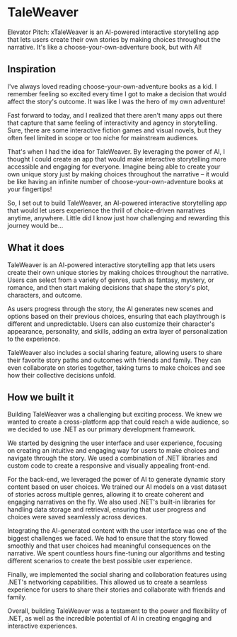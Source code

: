 # TaleWeaver

Elevator Pitch: xTaleWeaver is an AI-powered interactive storytelling app that lets users create their own stories by making choices throughout the narrative. It's like a choose-your-own-adventure book, but with AI!

## Inspiration

I've always loved reading choose-your-own-adventure books as a kid. I remember feeling so excited every time I got to make a decision that would affect the story's outcome. It was like I was the hero of my own adventure!

Fast forward to today, and I realized that there aren't many apps out there that capture that same feeling of interactivity and agency in storytelling. Sure, there are some interactive fiction games and visual novels, but they often feel limited in scope or too niche for mainstream audiences.

That's when I had the idea for TaleWeaver. By leveraging the power of AI, I thought I could create an app that would make interactive storytelling more accessible and engaging for everyone. Imagine being able to create your own unique story just by making choices throughout the narrative – it would be like having an infinite number of choose-your-own-adventure books at your fingertips!

So, I set out to build TaleWeaver, an AI-powered interactive storytelling app that would let users experience the thrill of choice-driven narratives anytime, anywhere. Little did I know just how challenging and rewarding this journey would be...

## What it does

TaleWeaver is an AI-powered interactive storytelling app that lets users create their own unique stories by making choices throughout the narrative. Users can select from a variety of genres, such as fantasy, mystery, or romance, and then start making decisions that shape the story's plot, characters, and outcome.

As users progress through the story, the AI generates new scenes and options based on their previous choices, ensuring that each playthrough is different and unpredictable. Users can also customize their character's appearance, personality, and skills, adding an extra layer of personalization to the experience.

TaleWeaver also includes a social sharing feature, allowing users to share their favorite story paths and outcomes with friends and family. They can even collaborate on stories together, taking turns to make choices and see how their collective decisions unfold.

## How we built it

Building TaleWeaver was a challenging but exciting process. We knew we wanted to create a cross-platform app that could reach a wide audience, so we decided to use .NET as our primary development framework.

We started by designing the user interface and user experience, focusing on creating an intuitive and engaging way for users to make choices and navigate through the story. We used a combination of .NET libraries and custom code to create a responsive and visually appealing front-end.

For the back-end, we leveraged the power of AI to generate dynamic story content based on user choices. We trained our AI models on a vast dataset of stories across multiple genres, allowing it to create coherent and engaging narratives on the fly. We also used .NET's built-in libraries for handling data storage and retrieval, ensuring that user progress and choices were saved seamlessly across devices.

Integrating the AI-generated content with the user interface was one of the biggest challenges we faced. We had to ensure that the story flowed smoothly and that user choices had meaningful consequences on the narrative. We spent countless hours fine-tuning our algorithms and testing different scenarios to create the best possible user experience.

Finally, we implemented the social sharing and collaboration features using .NET's networking capabilities. This allowed us to create a seamless experience for users to share their stories and collaborate with friends and family.

Overall, building TaleWeaver was a testament to the power and flexibility of .NET, as well as the incredible potential of AI in creating engaging and interactive experiences.